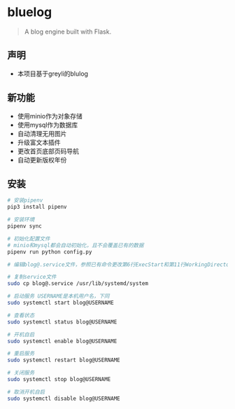 # bluelog
> A blog engine built with Flask.

## 声明
- 本项目基于greyli的blulog

## 新功能
- 使用minio作为对象存储
- 使用mysql作为数据库
- 自动清理无用图片
- 升级富文本插件
- 更改首页底部页码导航
- 自动更新版权年份

## 安装
```bash
# 安装pipenv
pip3 install pipenv

# 安装环境
pipenv sync

# 初始化配置文件
# minio和mysql都会自动初始化，且不会覆盖已有的数据
pipenv run python config.py

# 编辑blog@.service文件，参照已有命令更改第6行ExecStart和第11行WorkingDirectory

# 复制service文件
sudo cp blog@.service /usr/lib/systemd/system

# 启动服务 USERNAME是本机用户名，下同
sudo systemctl start blog@USERNAME

# 查看状态
sudo systemctl status blog@USERNAME

# 开机自启
sudo systemctl enable blog@USERNAME

# 重启服务
sudo systemctl restart blog@USERNAME

# 关闭服务
sudo systemctl stop blog@USERNAME

# 取消开机自启
sudo systemctl disable blog@USERNAME
```
